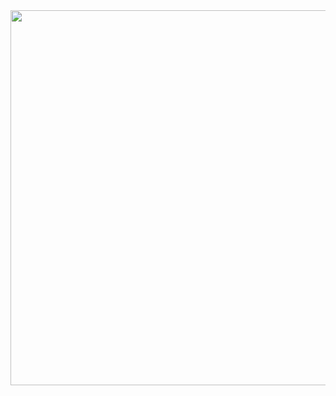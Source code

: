 

<img src ="https://github.com/mmmmm222/CIS/assets/159199505/29fce262-c6b8-4b14-89f2-f8a4d1bd7f6b" width = "1200" height = "600">
